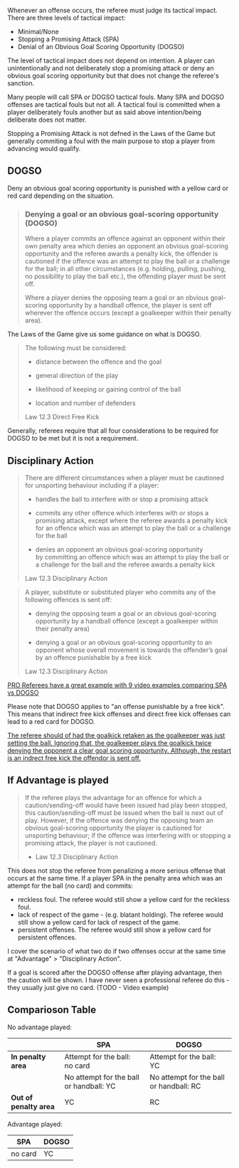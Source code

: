 Whenever an offense occurs, the referee must judge its tactical impact. There are three levels of tactical impact:

- Minimal/None
- Stopping a Promising Attack (SPA)
- Denial of an Obvious Goal Scoring Opportunity (DOGSO)

The level of tactical impact does not depend on intention. A player can unintentionally and not deliberately stop a promising attack or deny an obvious goal scoring opportunity but that does not change the referee's sanction.

Many people will call SPA or DOGSO tactical fouls. Many SPA and DOGSO offenses are tactical fouls but not all. A tactical foul is committed when a player deliberately fouls another but as said above intention/being deliberate does not matter. 

Stopping a Promising Attack is not defned in the Laws of the Game but generally commiting a foul with the main purpose to stop a player from advancing would qualify. 

## DOGSO

Deny an obvious goal scoring opportunity is punished with a yellow card or red card depending on the situation.

> ### Denying a goal or an obvious goal-scoring opportunity (DOGSO)
> 
> Where a player commits an offence against an opponent within their own penalty area which denies an opponent an obvious goal-scoring opportunity and the referee awards a penalty kick, the offender is cautioned if the offence was an attempt to play the ball or a challenge for the ball; in all other circumstances (e.g. holding, pulling, pushing, no possibility to play the ball etc.), the offending player must be sent off.
> 
> Where a player denies the opposing team a goal or an obvious goal-scoring opportunity by a handball offence, the player is sent off wherever the offence occurs (except a goalkeeper within their penalty area).

The Laws of the Game give us some guidance on what is DOGSO.

> The following must be considered:
> 
> - distance between the offence and the goal
> 
> - general direction of the play
> 
> - likelihood of keeping or gaining control of the ball
> 
> - location and number of defenders
> 
> Law 12.3 Direct Free Kick

Generally, referees require that all four considerations to be required for DOGSO to be met but it is not a requirement. 

## Disciplinary Action

> There are different circumstances when a player must be cautioned for unsporting behaviour including if a player:
> 
> - handles the ball to interfere with or stop a promising attack
> 
> - commits any other offence which interferes with or stops a promising attack, except where the referee awards a penalty kick for an offence which was an attempt to play the ball or a challenge for the ball
> 
> - denies an opponent an obvious goal-scoring opportunity by committing an offence which was an attempt to play the ball or a challenge for the ball and the referee awards a penalty kick
> 
> Law 12.3 Disciplinary Action

> A player, substitute or substituted player who commits any of the following offences is sent off:
> 
> - denying the opposing team a goal or an obvious goal-scoring opportunity by a handball offence (except a goalkeeper within their penalty area)
> 
> - denying a goal or an obvious goal-scoring opportunity to an opponent whose overall movement is towards the offender’s goal by an offence punishable by a free kick
> 
> Law 12.3 Disciplinary Action

[PRO Referees have a great example with 9 video examples comparing SPA vs DOGSO](https://proreferees.com/2020/04/03/pro-insight-tactical-fouling-in-soccer-what-officials-look-for/)

Please note that DOGSO applies to "an offense punishable by a free kick". This means that indirect free kick offenses and direct free kick offenses can lead to a red card for DOGSO.

[The referee should of had the goalkick retaken as the goalkeeper was just setting the ball. Ignoring that, the goalkeeper plays the goalkick twice denying the opponent a clear goal scoring opportunity. Although, the restart is an indrect free kick the offendor is sent off.](https://www.youtube.com/watch?v=uivLc9urdBY)

## If Advantage is played

> If the referee plays the advantage for an offence for which a caution/sending-off would have been issued had play been stopped, this caution/sending-off must be issued when the ball is next out of play. However, if the offence was denying the opposing team an obvious goal-scoring opportunity the player is cautioned for unsporting behaviour; if the offence was interfering with or stopping a promising attack, the player is not cautioned.
> 
> - Law 12.3 Disciplinary Action

This does not stop the referee from penalizing a more serious offense that occurs at the same time. If a player SPA in the penalty area which was an attempt for the ball (no card) and commits:

- reckless foul. The referee would still show a yellow card for the reckless foul.
- lack of respect of the game - (e.g. blatant holding). The referee would still show a yellow card for lack of respect of the game.
- persistent offenses. The referee would still show a yellow card for persistent offences.

I cover the scenario of what two do if two offenses occur at the same time at "Advantage" > "Disciplinary Action".

If a goal is scored after the DOGSO offense after playing advantage, then the caution will be shown. I have never seen a professional referee do this - they usually just give no card. (TODO - Video example)

## Comparioson Table

No advantage played:

|                         | SPA                                     | DOGSO                                   |
| ----------------------- | --------------------------------------- | --------------------------------------- |
| **In penalty area**     | Attempt for the ball:  no card          | Attempt for the ball:  YC               |
|                         | No attempt for the ball or handball: YC | No attempt for the ball or handball: RC |
| **Out of penalty area** | YC                                      | RC                                      |

Advantage played:

| SPA     | DOGSO |
| ------- | ----- |
| no card | YC    |
